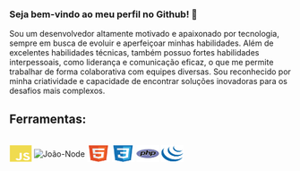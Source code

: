 ### Seja bem-vindo ao meu perfil no Github!  👋

Sou um desenvolvedor altamente motivado e apaixonado por tecnologia, sempre em busca de evoluir e aperfeiçoar minhas habilidades. Além de excelentes habilidades técnicas, também possuo fortes habilidades interpessoais, como liderança e comunicação eficaz, o que me permite trabalhar de forma colaborativa com equipes diversas. Sou reconhecido por minha criatividade e capacidade de encontrar soluções inovadoras para os desafios mais complexos.

## **Ferramentas:**  

<div style="display: inline_block"><br>
  <img align="center" alt="João-Js" height="30" width="40" src="https://raw.githubusercontent.com/devicons/devicon/master/icons/javascript/javascript-plain.svg">
  <img align="center" alt="João-Node" height="30" width="40" src="https://cdn.jsdelivr.net/gh/devicons/devicon/icons/nodejs/nodejs-plain-wordmark.svg" />
  <img align="center" alt="João-HTML" height="30" width="40" src="https://raw.githubusercontent.com/devicons/devicon/master/icons/html5/html5-original.svg">
  <img align="center" alt="João-CSS" height="30" width="40" src="https://raw.githubusercontent.com/devicons/devicon/master/icons/css3/css3-original.svg">
  <img align="center" alt="João-php" height="30" width="40" src="https://raw.githubusercontent.com/devicons/devicon/master/icons/php/php-original.svg">
  <img align="center" alt="João-jquery" height="30" width="40" src="https://raw.githubusercontent.com/devicons/devicon/master/icons/jquery/jquery-original.svg">
</div>
